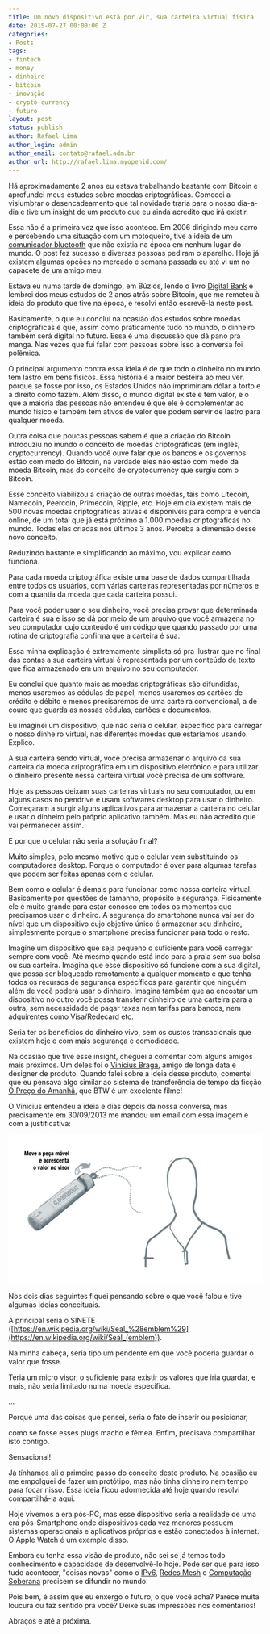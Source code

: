 ```yaml
---
title: Um novo dispositivo está por vir, sua carteira virtual física
date: 2015-07-27 00:00:00 Z
categories:
- Posts
tags:
- fintech
- money
- dinheiro
- bitcoin
- inovação
- crypto-currency
- futuro
layout: post
status: publish
author: Rafael Lima
author_login: admin
author_email: contato@rafael.adm.br
author_url: http://rafael.lima.myopenid.com/
---
```


Há aproximadamente 2 anos eu estava trabalhando bastante com Bitcoin e aprofundei meus estudos sobre moedas criptográficas. Comecei a vislumbrar o desencadeamento que tal novidade traria para o nosso dia-a-dia e tive um insight de um produto que eu ainda acredito que irá existir.
<!--more-->



Essa não é a primeira vez que isso acontece. Em 2006 dirigindo meu carro e percebendo uma situação com um motoqueiro, tive a ideia de um [comunicador bluetooth](http://rafael.adm.br/p/bluetooth-no-capacete/) que não existia na época em nenhum lugar do mundo. O post fez sucesso e diversas pessoas pediram o aparelho. Hoje já existem algumas opções no mercado e semana passada eu até vi um no capacete de um amigo meu.



Estava eu numa tarde de domingo, em Búzios, lendo o livro [Digital Bank](http://www.amazon.com/Digital-Bank-Chris-Skinner-ebook/dp/B00G1L9MDI) e lembrei dos meus estudos de 2 anos atrás sobre Bitcoin, que me remeteu à ideia do produto que tive na época, e resolvi então escrevê-la neste post.



Basicamente, o que eu conclui na ocasião dos estudos sobre moedas criptográficas é que, assim como praticamente tudo no mundo, o dinheiro também será digital no futuro. Essa é uma discussão que dá pano pra manga. Nas vezes que fui falar com pessoas sobre isso a conversa foi polêmica.



O principal argumento contra essa ideia é de que todo o dinheiro no mundo tem lastro em bens fisicos. Essa história é a maior besteira ao meu ver, porque se fosse por isso, os Estados Unidos não imprimiriam dólar a torto e a direito como fazem. Além disso, o mundo digital existe e tem valor, e o que a maioria das pessoas não entendeu é que ele é complementar ao mundo físico e também tem ativos de valor que podem servir de lastro para qualquer moeda.



Outra coisa que poucas pessoas sabem é que a criação do Bitcoin introduziu no mundo o conceito de moedas criptográficas (em inglês, cryptocurrency). Quando você ouve falar que os bancos e os governos estão com medo do Bitcoin, na verdade eles não estão com medo da moeda Bitcoin, mas do conceito de cryptocurrency que surgiu com o Bitcoin.



Esse conceito viabilizou a criação de outras moedas, tais como Litecoin, Namecoin, Peercoin, Primecoin, Ripple, etc. Hoje em dia existem mais de 500 novas moedas criptográficas ativas e disponíveis para compra e venda online, de um total que já está próximo a 1.000 moedas criptográficas no mundo. Todas elas criadas nos últimos 3 anos. Perceba a dimensão desse novo conceito.



Reduzindo bastante e simplificando ao máximo, vou explicar como funciona.



Para cada moeda criptográfica existe uma base de dados compartilhada entre todos os usuários, com várias carteiras representadas por números e com a quantia da moeda que cada carteira possui.



Para você poder usar o seu dinheiro, você precisa provar que determinada carteira é sua e isso se dá por meio de um arquivo que você armazena no seu computador cujo conteúdo é um código que quando passado por uma rotina de criptografia confirma que a carteira é sua.



Essa minha explicação é extremamente simplista só pra ilustrar que no final das contas a sua carteira virtual é representada por um conteúdo de texto que fica armazenado em um arquivo no seu computador.



Eu concluí que quanto mais as moedas criptográficas são difundidas, menos usaremos as cédulas de papel, menos usaremos os cartões de crédito e débito e menos precisaremos de uma carteira convencional, a de couro que guarda as nossas cédulas, cartões e documentos.



Eu imaginei um dispositivo, que não seria o celular, específico para carregar o nosso dinheiro virtual, nas diferentes moedas que estaríamos usando. Explico.



A sua carteira sendo virtual, você precisa armazenar o arquivo da sua carteira da moeda criptográfica em um dispositivo eletrônico e para utilizar o dinheiro presente nessa carteira virtual você precisa de um software.



Hoje as pessoas deixam suas carteiras virtuais no seu computador, ou em alguns casos no pendrive e usam softwares desktop para usar o dinheiro. Começaram a surgir alguns aplicativos para armazenar a carteira no celular e usar o dinheiro pelo próprio aplicativo também. Mas eu não acredito que vai permanecer assim.



E por que o celular não seria a solução final?



Muito simples, pelo mesmo motivo que o celular vem substituindo os computadores desktop. Porque o computador é over para algumas tarefas que podem ser feitas apenas com o celular.



Bem como o celular é demais para funcionar como nossa carteira virtual. Basicamente por questões de tamanho, propósito e segurança. Fisicamente ele é muito grande para estar conosco em todos os momentos que precisamos usar o dinheiro. A segurança do smartphone nunca vai ser do nível que um dispositivo cujo objetivo único é armazenar seu dinheiro, simplesmente porque o smartphone precisa funcionar para todo o resto.



Imagine um dispositivo que seja pequeno o suficiente para você carregar sempre com você. Até mesmo quando está indo para a praia sem sua bolsa ou sua carteira. Imagina que esse dispositivo só funcione com a sua digital, que possa ser bloqueado remotamente a qualquer momento e que tenha todos os recursos de segurança específicos para garantir que ninguém além de você poderá usar o dinheiro. Imagina também que ao encostar um dispositivo no outro você possa transferir dinheiro de uma carteira para a outra, sem necessidade de pagar taxas nem tarifas para bancos, nem adquirentes como Visa/Redecard etc.



Seria ter os benefícios do dinheiro vivo, sem os custos transacionais que existem hoje e com mais segurança e comodidade.



Na ocasião que tive esse insight, cheguei a comentar com alguns amigos mais próximos. Um deles foi o [Vinicius Braga](http://viniciusbraga.info/), amigo de longa data e designer de produto. Quando falei sobre a ideia desse produto, comentei que eu pensava algo similar ao sistema de transferência de tempo da ficção [O Preço do Amanhã](https://www.youtube.com/watch?v=XUSt9oZUTrs), que BTW é um excelente filme!



O Vinicius entendeu a ideia e dias depois da nossa conversa, mas precisamente em 30/09/2013 me mandou um email com essa imagem e com a justificativa:



![](/blog/images/posts/2015-07-27/um-novo-dispositivo-esta-por-vir-sua-carteira-virtual-fisica-0.png)

Nos dois dias seguintes fiquei pensando sobre o que você falou e tive algumas ideias conceituais.



A principal seria o SINETE ([https://en.wikipedia.org/wiki/Seal_%28emblem%29](https://en.wikipedia.org/wiki/Seal_(emblem)).



Na minha cabeça, seria tipo um pendente em que você poderia guardar o valor que fosse.

Teria um micro visor, o suficiente para existir os valores que iria guardar, e mais, não seria limitado numa moeda específica.



...



Porque uma das coisas que pensei, seria o fato de inserir ou posicionar,

como se fosse esses plugs macho e fêmea. Enfim, precisava compartilhar isto contigo.



Sensacional!



Já tínhamos ali o primeiro passo do conceito deste produto. Na ocasião eu me empolguei de fazer um protótipo, mas não tinha dinheiro nem tempo para focar nisso. Essa ideia ficou adormecida até hoje quando resolvi compartilhá-la aqui.



Hoje vivemos a era pós-PC, mas esse dispositivo seria a realidade de uma era pós-Smartphone onde dispositivos cada vez menores possuem sistemas operacionais e aplicativos próprios e estão conectados à internet. O Apple Watch é um exemplo disso.



Embora eu tenha essa visão de produto, não sei se já temos todo conhecimento e capacidade de desenvolvê-lo hoje. Pode ser que para isso tudo acontecer, "coisas novas" como o [IPv6](https://en.wikipedia.org/wiki/IPv6), [Redes Mesh](https://pt.wikipedia.org/wiki/Redes_Mesh) e [Computação Soberana](http://advogato.org/article/808.html) precisem se difundir no mundo.



Pois bem, é assim que eu enxergo o futuro, o que você acha? Parece muita loucura ou faz sentido pra você? Deixe suas impressões nos comentários!



Abraços e até a próxima.
